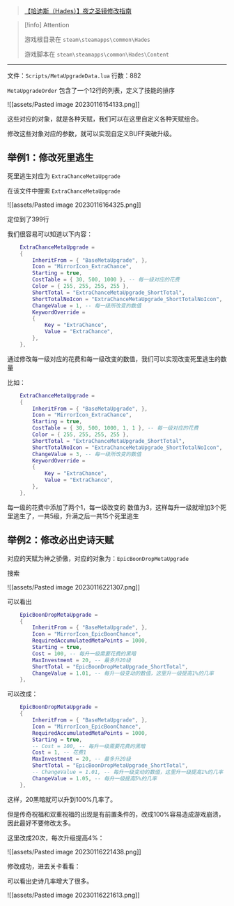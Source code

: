 
> [【哈迪斯（Hades）】夜之圣镜修改指南](https://www.bilibili.com/video/BV1Sr4y1u7Qk)

> [!info] Attention
> 
> 游戏根目录在 `steam\steamapps\common\Hades`
> 
> 游戏脚本在 `steam\steamapps\common\Hades\Content`

---

文件：`Scripts/MetaUpgradeData.lua`
行数：882

`MetaUpgradeOrder` 包含了一个12行的列表，定义了技能的排序

![[assets/Pasted image 20230116154133.png]]

这些对应的对象，就是各种天赋，我们可以在这里自定义各种天赋组合。

修改这些对象对应的参数，就可以实现自定义BUFF突破升级。

## 举例1：修改死里逃生

死里逃生对应为 `ExtraChanceMetaUpgrade`

在该文件中搜索 `ExtraChanceMetaUpgrade`

![[assets/Pasted image 20230116164325.png]]

定位到了399行

我们很容易可以知道以下内容：

```lua
	ExtraChanceMetaUpgrade =
	{
		InheritFrom = { "BaseMetaUpgrade", }, 
		Icon = "MirrorIcon_ExtraChance", 
		Starting = true, 
		CostTable = { 30, 500, 1000 }, -- 每一级对应的花费
		Color = { 255, 255, 255, 255 }, 
		ShortTotal = "ExtraChanceMetaUpgrade_ShortTotal",
		ShortTotalNoIcon = "ExtraChanceMetaUpgrade_ShortTotalNoIcon",
		ChangeValue = 1, -- 每一级所改变的数值
		KeywordOverride =
		{
			Key = "ExtraChance",
			Value = "ExtraChance",
		},
	},

```

通过修改每一级对应的花费和每一级改变的数值，我们可以实现改变死里逃生的数量

比如：


```lua
	ExtraChanceMetaUpgrade =
	{
		InheritFrom = { "BaseMetaUpgrade", }, 
		Icon = "MirrorIcon_ExtraChance", 
		Starting = true, 
		CostTable = { 30, 500, 1000, 1, 1 }, -- 每一级对应的花费
		Color = { 255, 255, 255, 255 }, 
		ShortTotal = "ExtraChanceMetaUpgrade_ShortTotal",
		ShortTotalNoIcon = "ExtraChanceMetaUpgrade_ShortTotalNoIcon",
		ChangeValue = 3, -- 每一级所改变的数值
		KeywordOverride =
		{
			Key = "ExtraChance",
			Value = "ExtraChance",
		},
	},

```

每一级的花费中添加了两个1，每一级改变的 数值为3，这样每升一级就增加3个死里逃生了，一共5级，升满之后一共15个死里逃生


## 举例2：修改必出史诗天赋

对应的天赋为神之骄傲，对应的对象为：`EpicBoonDropMetaUpgrade`

搜索

![[assets/Pasted image 20230116221307.png]]

可以看出

```lua
	EpicBoonDropMetaUpgrade =
	{
		InheritFrom = { "BaseMetaUpgrade", },
		Icon = "MirrorIcon_EpicBoonChance",
		RequiredAccumulatedMetaPoints = 1000,
		Starting = true,
		Cost = 100, -- 每升一级需要花费的黑暗
		MaxInvestment = 20, -- 最多升20级
		ShortTotal = "EpicBoonDropMetaUpgrade_ShortTotal",
		ChangeValue = 1.01, -- 每升一级变动的数值，这里升一级提高1%的几率
	},
```

可以改成：

```lua
	EpicBoonDropMetaUpgrade =
	{
		InheritFrom = { "BaseMetaUpgrade", },
		Icon = "MirrorIcon_EpicBoonChance",
		RequiredAccumulatedMetaPoints = 1000,
		Starting = true,
		-- Cost = 100, -- 每升一级需要花费的黑暗
		Cost = 1, -- 花费1
		MaxInvestment = 20, -- 最多升20级
		ShortTotal = "EpicBoonDropMetaUpgrade_ShortTotal",
		-- ChangeValue = 1.01, -- 每升一级变动的数值，这里升一级提高1%的几率
		ChangeValue = 1.05, -- 每升一级提高5%的几率
	},
```

这样，20黑暗就可以升到100%几率了。

但是传奇祝福和双重祝福的出现是有前置条件的，改成100%容易造成游戏崩溃，因此最好不要修改太多。

这里改成20次，每次升级提高4%：

![[assets/Pasted image 20230116221438.png]]


修改成功，进去关卡看看：

可以看出史诗几率增大了很多。

![[assets/Pasted image 20230116221613.png]]


